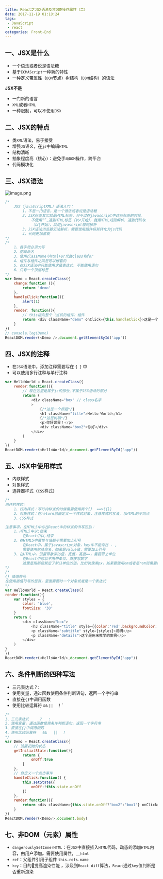 ```yaml
---
title: React之JSX语法及非DOM操作属性（二）
date: 2017-11-19 01:10:24
tags: 
 - JavaScript
 - react
categories: Front-End
---
```


一、JSX是什么
---

- 一个语法或者说是语法糖
- 基于`ECMAScript`一种新的特性
- 一种定义带属性（`DOM`节点）树结构（`DOM`结构）的语法

**JSX不是**

- 一门新的语言
- `XML`或者`HTML`
- 一种限制，可以不使用`JSX`


二、JSX的特点
---

- 类`XML`语法，易于接受
- 增强`JS`语义，在`js`中编辑`HTML`
- 结构清晰
- 抽象程度高（核心）：避免手`动DOM`操作，跨平台
- 代码模块化


三、JSX语法
---

![image.png](http://upload-images.jianshu.io/upload_images/1480597-8f3a88ee90738d7b.png?imageMogr2/auto-orient/strip%7CimageView2/2/w/1240)

```javascript
/*
    JSX（javaScriptXML）语法入门：
        1、不是一门语言，是一个语法或者说是语法糖
        2、JSX标签其实就是HTML标签，只不过在javascript中这些标签的时候，
            不使用“”,遇到HTML标签（以<开始），就用HTML规则解析，遇到代码块
            （以{开始），就用javascript规则解析
        3、JSX语法浏览器无法解析，需要使用插件将其转化为js代码
        4、代码更加直观
*/
/*
    1、首字母必须大写
    2、驼峰命名
    3、使用className与htmlFor代替class和for
    4、组件与组件之间是可以嵌套的
    5、在JSX语法中只能使用求值表达式，不能使用语句
    6、只有一个顶层标签
*/
var Demo = React.createClass({
    change:function (){
        return 'demo'
    },
    handleClick:function(){
        alert(1)
    },
    render: function(){
        // this指向整个（当前的组件）组件
        return <div className="demo" onClick={this.handleClick}>这是一个{this.change()}</div>
    }
})
// console.log(Demo)
ReactDOM.render(<Demo />,document.getElementById('app'))
```

四、JSX的注释
---

- 在`JSX`语法中，添加注释需要写在 `{ }` 中
- 可以使用多行注释与单行注释

```javascript
var HelloWorld = React.createClass({
    render:function(){
        // 现在这里是属于js的部分,不属于JSX语法的部分
        return (
            <div className="box" // class名字
            >
                {/*这是一个标题*/}
                <h1 className="title">Hello World</h1>
                {/*这是说明*/}
                <p>你好世界！</p>
                <div className="box2">你好</div>
            </div>
        )
    }
})
ReactDOM.render(<HelloWorld/>,document.getElementById("app"))
```     

五、JSX中使用样式
---

- 内联样式
- 对象样式
- 选择器样式（`CSS`样式）

```javascript
/*
组件的样式:
    1、行内样式：写行内样式的时候需要使用两个{}  ==>{{}}
    2、对象样式：在return前面定义一个样式对象，注意样式的写法，与HTML的不同点
    3、CSS样式

注意事项，在HTML5中与在React中的样式的书写区别：
    1、HTML5中以;结束
        在React中以,结束
    2、在HTML5中属性与值都不需要加上引号
        在React中，属于javascript对象，key中不能存在 - ,
        需要使用驼峰命名，如果是value值，需要加上引号
    3、在HTML中，设置带数字的值，宽度，高度==，需要带上单位
        在React中可以不用带单位，直接写数字
        这里是指那些规定了默认单位的值。比如说像素px，如果要使用em或者是rem则需要加上单位
*/
/*
{} 插值符号
在使用插值符号的是有，里面需要时一个对象或者是一个表达式
*/
var HelloWorld = React.createClass({
render:function(){
    var styles = {
        color: 'blue',
        fontSize: '30'
    }
    return (
        <div className="box">
            <h3 className="title" style={{color:'red',backgroundColor:'lime'}}>默认标题</h3>
            <p className="subtitle" style={styles}>说明</p>
            <p className="details">这个是用来教学的案例</p>
        </div>
    )
}
})
ReactDOM.render(<HelloWorld/>,document.getElementById("app"))
```


六、条件判断的四种写法
---

- 三元表达式		?	:
- 使用变量，通过函数使用条件判断语句，返回一个字符串
- 直接在`{}`中调用函数
- 使用比较运算符	`&&`   `||  `！`

```javascript
/*
1、三元表达式		?	:
2、使用变量，通过函数使用条件判断语句，返回一个字符串
3、直接在{}中调用函数
4、使用比较运算符	&&   ||  ！
*/
var Demo = React.createClass({
    // 设置初始的状态
    getInitialState:function(){
        return {
            onOff:true
        }
    },
    // 自定义一个点击事件
    handleClick:function() {
        this.setState({
            onOff:!this.state.onOff
        })
    },
    render:function(){
        return <div className={this.state.onOff?"box2":"box1"} onClick={this.handleClick}>我是一个盒子</div>
    }
})
ReactDOM.render(<Demo/>,document.body)
```

七、非DOM（元素）属性
---

- `dangerouslySetInnerHTML`：在`JSX`中直接插入`HTML`代码，动态的添加`HTML`内容，由用户添加。需要使用属性，`__html`
- `ref`：父组件引用子组件	`this.refs.name`
- `key`：目的提高渲染性能 ，涉及到`React diff`算法，`React`通过`key`值判断是否重新渲染
